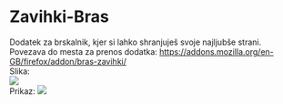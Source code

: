 # Zavihki-Bras
Dodatek za brskalnik, kjer si lahko shranjuješ svoje najljubše strani.
Povezava do mesta za prenos dodatka: https://addons.mozilla.org/en-GB/firefox/addon/bras-zavihki/
<br>
Slika:
<br>
<img src="https://cdn.discordapp.com/attachments/903312995294277672/955066076612407346/Posnetek2.png">
<br>
Prikaz:
<img src="https://cdn.discordapp.com/attachments/903312995294277672/955066361070092348/posnetek.png">
